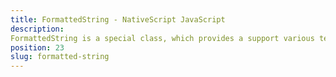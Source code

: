 ```yaml
---
title: FormattedString - NativeScript JavaScript
description: 
FormattedString is a special class, which provides a support various text transformations and decorations. This class can be used in all text-related components like Label, TextView, TextField and Button.
position: 23
slug: formatted-string
---
```

